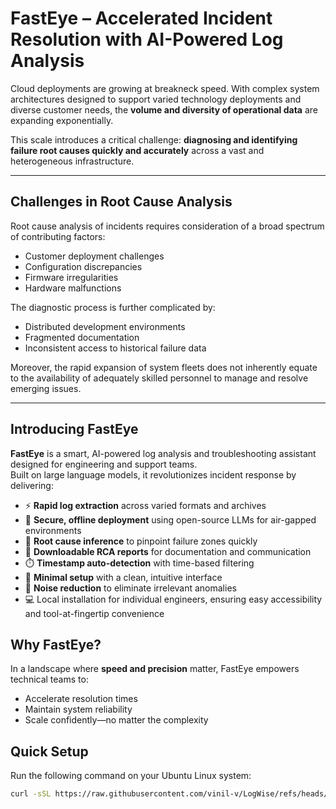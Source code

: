 # FastEye – Accelerated Incident Resolution with AI-Powered Log Analysis

Cloud deployments are growing at breakneck speed. With complex system architectures designed to support varied technology deployments and diverse customer needs, the **volume and diversity of operational data** are expanding exponentially.  

This scale introduces a critical challenge: **diagnosing and identifying failure root causes quickly and accurately** across a vast and heterogeneous infrastructure.

---

## Challenges in Root Cause Analysis

Root cause analysis of incidents requires consideration of a broad spectrum of contributing factors:

- Customer deployment challenges  
- Configuration discrepancies  
- Firmware irregularities  
- Hardware malfunctions  

The diagnostic process is further complicated by:

- Distributed development environments  
- Fragmented documentation  
- Inconsistent access to historical failure data  

Moreover, the rapid expansion of system fleets does not inherently equate to the availability of adequately skilled personnel to manage and resolve emerging issues.

---

## Introducing **FastEye**

**FastEye** is a smart, AI-powered log analysis and troubleshooting assistant designed for engineering and support teams.  
Built on large language models, it revolutionizes incident response by delivering:

- ⚡ **Rapid log extraction** across varied formats and archives  
- 🔐 **Secure, offline deployment** using open-source LLMs for air-gapped environments  
- 🧠 **Root cause inference** to pinpoint failure zones quickly  
- 📄 **Downloadable RCA reports** for documentation and communication  
- ⏱️ **Timestamp auto-detection** with time-based filtering  
- 🧩 **Minimal setup** with a clean, intuitive interface  
- 🚫 **Noise reduction** to eliminate irrelevant anomalies  
- 💻 Local installation for individual engineers, ensuring easy accessibility and tool-at-fingertip convenience

## Why FastEye?

In a landscape where **speed and precision** matter, FastEye empowers technical teams to:

- Accelerate resolution times  
- Maintain system reliability  
- Scale confidently—no matter the complexity  

##  Quick Setup

Run the following command on your Ubuntu Linux system:

```bash
curl -sSL https://raw.githubusercontent.com/vinil-v/LogWise/refs/heads/main/fasteye_setup.sh | bash
```
